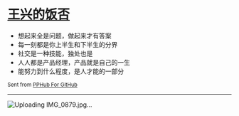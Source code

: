 # [王兴的饭否](https://github.com/yihong0618/gitblog/issues/3)

- 想起来全是问题，做起来才有答案
- 每一刻都是你上半生和下半生的分界
- 社交是一种技能，独处也是
- 人人都是产品经理，产品就是自己的一生
- 能努力到什么程度，是人才能的一部分

<sub>Sent from <a href="https://itunes.apple.com/cn/app/id1314212521">PPHub For GitHub</a></sub>

---


![Uploading IMG_0879.jpg…]()
